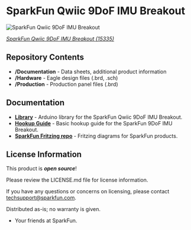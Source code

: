 SparkFun Qwiic 9DoF IMU  Breakout
========================================

![SparkFun Qwiic 9DoF IMU  Breakout](https://cdn.sparkfun.com/assets/parts/1/3/8/6/0/15335-SparkFun_9DoF_IMU_Breakout_-_ICM-20948__Qwiic_-01.jpg)

[*SparkFun Qwiic 9DoF IMU  Breakout (15335)*](https://www.sparkfun.com/products/15335)

<Basic description of the part.>

Repository Contents
-------------------

* **/Documentation** - Data sheets, additional product information
* **/Hardware** - Eagle design files (.brd, .sch)
* **/Production** - Production panel files (.brd)

Documentation
--------------
* **[Library](https://github.com/sparkfun/SparkFun_ICM-20948_ArduinoLibrary)** - Arduino library for the SparkFun Qwiic 9DoF IMU  Breakout.
* **[Hookup Guide](https://learn.sparkfun.com/tutorials/sparkfun-9dof-imu-breakout-hookup-guide)** - Basic hookup guide for the SparkFun 9DoF IMU Breakout.
* **[SparkFun Fritzing repo](https://github.com/sparkfun/Fritzing_Parts)** - Fritzing diagrams for SparkFun products.

License Information
-------------------

This product is _**open source**_! 

Please review the LICENSE.md file for license information. 

If you have any questions or concerns on licensing, please contact techsupport@sparkfun.com.

Distributed as-is; no warranty is given.

- Your friends at SparkFun.

_<COLLABORATION CREDIT>_
